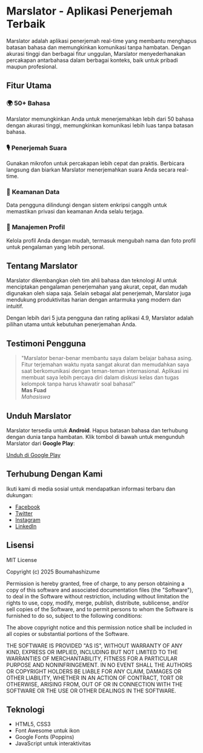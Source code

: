 # Marslator - Aplikasi Penerjemah Terbaik

Marslator adalah aplikasi penerjemah real-time yang membantu menghapus batasan bahasa dan memungkinkan komunikasi tanpa hambatan. Dengan akurasi tinggi dan berbagai fitur unggulan, Marslator menyederhanakan percakapan antarbahasa dalam berbagai konteks, baik untuk pribadi maupun profesional.

## Fitur Utama

### 🌍 **50+ Bahasa**
Marslator memungkinkan Anda untuk menerjemahkan lebih dari 50 bahasa dengan akurasi tinggi, memungkinkan komunikasi lebih luas tanpa batasan bahasa.

### 🎙 **Penerjemah Suara**
Gunakan mikrofon untuk percakapan lebih cepat dan praktis. Berbicara langsung dan biarkan Marslator menerjemahkan suara Anda secara real-time.

### 🔐 **Keamanan Data**
Data pengguna dilindungi dengan sistem enkripsi canggih untuk memastikan privasi dan keamanan Anda selalu terjaga.

### 👤 **Manajemen Profil**
Kelola profil Anda dengan mudah, termasuk mengubah nama dan foto profil untuk pengalaman yang lebih personal.

## Tentang Marslator

Marslator dikembangkan oleh tim ahli bahasa dan teknologi AI untuk menciptakan pengalaman penerjemahan yang akurat, cepat, dan mudah digunakan oleh siapa saja. Selain sebagai alat penerjemah, Marslator juga mendukung produktivitas harian dengan antarmuka yang modern dan intuitif.

Dengan lebih dari 5 juta pengguna dan rating aplikasi 4.9, Marslator adalah pilihan utama untuk kebutuhan penerjemahan Anda.

## Testimoni Pengguna

> "Marslator benar-benar membantu saya dalam belajar bahasa asing. Fitur terjemahan waktu nyata sangat akurat dan memudahkan saya saat berkomunikasi dengan teman-teman internasional. Aplikasi ini membuat saya lebih percaya diri dalam diskusi kelas dan tugas kelompok tanpa harus khawatir soal bahasa!"  
> **Mas Fuad**  
> *Mahasiswa*

## Unduh Marslator

Marslator tersedia untuk **Android**. Hapus batasan bahasa dan terhubung dengan dunia tanpa hambatan. Klik tombol di bawah untuk mengunduh Marslator dari **Google Play**:

[Unduh di Google Play](#)

## Terhubung Dengan Kami

Ikuti kami di media sosial untuk mendapatkan informasi terbaru dan dukungan:
- [Facebook](#)
- [Twitter](#)
- [Instagram](#)
- [LinkedIn](#)

## Lisensi

MIT License

Copyright (c) 2025 Boumahashizume

Permission is hereby granted, free of charge, to any person obtaining a copy
of this software and associated documentation files (the "Software"), to deal
in the Software without restriction, including without limitation the rights
to use, copy, modify, merge, publish, distribute, sublicense, and/or sell
copies of the Software, and to permit persons to whom the Software is
furnished to do so, subject to the following conditions:

The above copyright notice and this permission notice shall be included in all
copies or substantial portions of the Software.

THE SOFTWARE IS PROVIDED "AS IS", WITHOUT WARRANTY OF ANY KIND, EXPRESS OR
IMPLIED, INCLUDING BUT NOT LIMITED TO THE WARRANTIES OF MERCHANTABILITY,
FITNESS FOR A PARTICULAR PURPOSE AND NONINFRINGEMENT. IN NO EVENT SHALL THE
AUTHORS OR COPYRIGHT HOLDERS BE LIABLE FOR ANY CLAIM, DAMAGES OR OTHER
LIABILITY, WHETHER IN AN ACTION OF CONTRACT, TORT OR OTHERWISE, ARISING FROM,
OUT OF OR IN CONNECTION WITH THE SOFTWARE OR THE USE OR OTHER DEALINGS IN THE
SOFTWARE.
## Teknologi

- HTML5, CSS3
- Font Awesome untuk ikon
- Google Fonts (Poppins)
- JavaScript untuk interaktivitas
